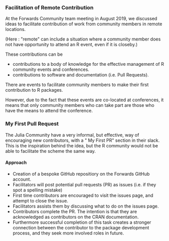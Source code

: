 ### Facilitation of Remote Contribution

At the Forwards Community team meeting in August 2019, we discussed ideas to facilitate contribution of work from community members in remote locations.

(Here : "remote" can include a situation where a community member does not have opportunity to attend an R event, even if it is closeby.)

These contributions can be

*    contributions to a body of knowledge for the effective management of R community events and conferences.
*    contributions to software and documentation (i.e. Pull Requests).

There are events to facilitate community members to make their first contribution to R packages. 

However, due to the fact that these events are co-located at conferences, it means that only community members who can take part are those who have the means 
to attend the conference.

### My First Pull Request

The Julia Community have a very informal, but effective, way of encouraging new contributors, with a " My First PR" section in their slack. 
This is the inspiration behind the idea, but the R community would not be able to facilitate the scheme the same way.

#### Approach

*    Creation of a bespoke GitHub repositiory on the Forwards GitHub account.
*    Facilitators will post potential pull requests (PR) as issues (i.e. if they spot a spelling mistake)
*    First time contributors are encouraged to visit the issues page, and attempt to close the issue.
*    Facilitators assists them by discussing what to do on the issues page.
*    Contributors complete the PR. The intention is that they are acknowledged as contributors on the CRAN documentation.
*    Furthermore successful completion of this task creates a stronger connection between the contributor to the package development process, and they seek more involved roles in future.
